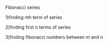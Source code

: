 Fibonacci series

1)finding nth term of series

2)finding first n terms of series

3)finding fibonacci numbers between m and n
